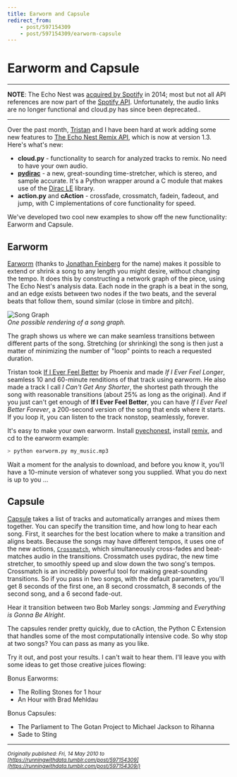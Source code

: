 ```yaml
---
title: Earworm and Capsule
redirect_from: 
    - post/597154309
    - post/597154309/earworm-capsule
---
```

# Earworm and Capsule

---

**NOTE**: The Echo Nest was [acquired by Spotify](https://techcrunch.com/2014/03/07/spotify-echo-nest-100m/) in 2014; most but not all API references are now part of the [Spotify API](https://developer.spotify.com/documentation/web-api/reference/#endpoint-get-audio-analysis). Unfortunately, the audio links are no longer functional and cloud.py has since been deprecated..

---

Over the past month, [Tristan](http://web.media.mit.edu/~tristan/) and I have been hard at work adding some new features to [The Echo Nest Remix API](https://echonest.github.io/remix/index.html), which is now at version 1.3. Here's what's new:

* **cloud.py** - functionality to search for analyzed tracks to remix. No need to have your own audio.
* **[pydirac](https://github.com/echonest/remix/tree/master/external/pydirac225)** - a new, great-sounding time-stretcher, which is stereo, and sample accurate. It's a Python wrapper around a C module that makes use of the [Dirac LE](https://web.archive.org/web/20091217100027/http://www.dspdimension.com/technology-licensing/dirac2/) library.
* **action.py** and **cAction** - crossfade, crossmatch, fadein, fadeout, and jump, with C implementations of core functionality for speed.  

We've developed two cool new examples to show off the new functionality: Earworm and Capsule.

## Earworm

[Earworm](https://github.com/echonest/remix/tree/master/examples/earworm) (thanks to [Jonathan Feinberg](http://mrfeinberg.com/) for the name) makes it possible to extend or shrink a song to any length you might desire, without changing the tempo. It does this by constructing a network graph of the piece, using The Echo Nest's analysis data. Each node in the graph is a beat in the song, and an edge exists between two nodes if the two beats, and the several beats that follow them, sound similar (close in timbre and pitch).
   
![Song Graph](https://user-images.githubusercontent.com/150536/128895903-69b6554d-b5b4-4420-97ae-b9d53f04fe88.png)  
*One possible rendering of a song graph.*

The graph shows us where we can make seamless transitions between different parts of the song. Stretching (or shrinking) the song is then just a matter of minimizing the number of "loop" points to reach a requested duration.
   
Tristan took [If I Ever Feel Better](https://open.spotify.com/track/3AA8xNhDC0MpqwkGX3EP5V) by Phoenix and made *If I Ever Feel Longer*, seamless 10 and 60-minute renditions of that track using earworm. He also made a track I call *I Can't Get Any Shorter*, the shortest path through the song with reasonable transitions (about 25% as long as the original). And if you just can't get enough of **If I Ever Feel Better**, you can have *If I Ever Feel Better Forever*, a 200-second version of the song that ends where it starts. If you loop it, you can listen to the track nonstop, seamlessly, forever.
   
It's easy to make your own earworm. Install [pyechonest](https://github.com/echonest/pyechonest), install [remix](https://github.com/echonest/remix), and cd to the earworm example:
   

```python
> python earworm.py my_music.mp3
```

Wait a moment for the analysis to download, and before you know it, you'll have a 10-minute version of whatever song you supplied. What you do next is up to you &hellip;


## Capsule

[Capsule](https://github.com/echonest/remix-examples/tree/master/capsule) takes a list of tracks and automatically arranges and mixes them together. You can specify the transition time, and how long to hear each song. First, it searches for the best location where to make a transition and aligns beats. Because the songs may have different tempos, it uses one of the new actions, [`Crossmatch`](https://github.com/echonest/remix/blob/master/src/echonest/remix/action.py#L219), which simultaneously cross-fades and beat-matches audio in the transitions. Crossmatch uses pydirac, the new time stretcher, to smoothly speed up and slow down the two song's tempos. Crossmatch is an incredibly powerful tool for making great-sounding transitions.  So if you pass in two songs, with the default parameters, you'll get 8 seconds of the first one, an 8 second crossmatch, 8 seconds of the second song, and a 6 second fade-out. 

Hear it transition between two Bob Marley songs: *Jamming* and *Everything is Gonna Be Alright*.

The capsules render pretty quickly, due to cAction, the Python C Extension that handles some of the most computationally intensive code. So why stop at two songs? You can pass as many as you like. 

Try it out, and post your results. I can't wait to hear them. I'll leave you with some ideas to get those creative juices flowing:

Bonus Earworms: 
* The Rolling Stones for 1 hour
* An Hour with Brad Mehldau

Bonus Capsules:
* The Parliament to The Gotan Project to Michael Jackson to Rihanna
* Sade to Sting

---
*<sub>Originally published: Fri, 14 May 2010 to [https://runningwithdata.tumblr.com/post/597154309](https://runningwithdata.tumblr.com/post/597154309/)</sub>*

